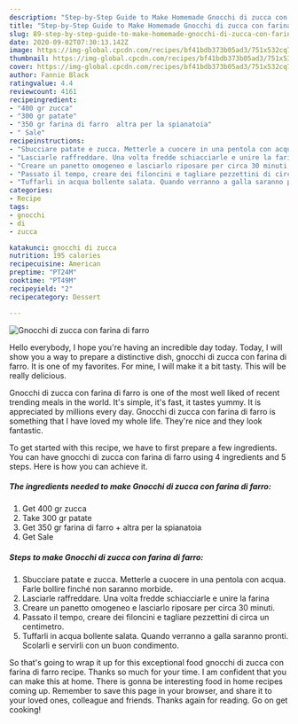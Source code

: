 ```yaml
---
description: "Step-by-Step Guide to Make Homemade Gnocchi di zucca con farina di farro"
title: "Step-by-Step Guide to Make Homemade Gnocchi di zucca con farina di farro"
slug: 89-step-by-step-guide-to-make-homemade-gnocchi-di-zucca-con-farina-di-farro
date: 2020-09-02T07:30:13.142Z
image: https://img-global.cpcdn.com/recipes/bf41bdb373b05ad3/751x532cq70/gnocchi-di-zucca-con-farina-di-farro-recipe-main-photo.jpg
thumbnail: https://img-global.cpcdn.com/recipes/bf41bdb373b05ad3/751x532cq70/gnocchi-di-zucca-con-farina-di-farro-recipe-main-photo.jpg
cover: https://img-global.cpcdn.com/recipes/bf41bdb373b05ad3/751x532cq70/gnocchi-di-zucca-con-farina-di-farro-recipe-main-photo.jpg
author: Fannie Black
ratingvalue: 4.4
reviewcount: 4161
recipeingredient:
- "400 gr zucca"
- "300 gr patate"
- "350 gr farina di farro  altra per la spianatoia"
- " Sale"
recipeinstructions:
- "Sbucciare patate e zucca. Metterle a cuocere in una pentola con acqua. Farle bollire finché non saranno morbide."
- "Lasciarle raffreddare. Una volta fredde schiacciarle e unire la farina"
- "Creare un panetto omogeneo e lasciarlo riposare per circa 30 minuti."
- "Passato il tempo, creare dei filoncini e tagliare pezzettini di circa un centimetro."
- "Tuffarli in acqua bollente salata. Quando verranno a galla saranno pronti. Scolarli e servirli con un buon condimento."
categories:
- Recipe
tags:
- gnocchi
- di
- zucca

katakunci: gnocchi di zucca 
nutrition: 195 calories
recipecuisine: American
preptime: "PT24M"
cooktime: "PT49M"
recipeyield: "2"
recipecategory: Dessert

---
```



![Gnocchi di zucca con farina di farro](https://img-global.cpcdn.com/recipes/bf41bdb373b05ad3/751x532cq70/gnocchi-di-zucca-con-farina-di-farro-recipe-main-photo.jpg)

Hello everybody, I hope you're having an incredible day today. Today, I will show you a way to prepare a distinctive dish, gnocchi di zucca con farina di farro. It is one of my favorites. For mine, I will make it a bit tasty. This will be really delicious.

Gnocchi di zucca con farina di farro is one of the most well liked of recent trending meals in the world. It's simple, it's fast, it tastes yummy. It is appreciated by millions every day. Gnocchi di zucca con farina di farro is something that I have loved my whole life. They're nice and they look fantastic.




To get started with this recipe, we have to first prepare a few ingredients. You can have gnocchi di zucca con farina di farro using 4 ingredients and 5 steps. Here is how you can achieve it.

<!--inarticleads1-->

##### The ingredients needed to make Gnocchi di zucca con farina di farro:

1. Get 400 gr zucca
1. Take 300 gr patate
1. Get 350 gr farina di farro + altra per la spianatoia
1. Get  Sale




<!--inarticleads2-->

##### Steps to make Gnocchi di zucca con farina di farro:

1. Sbucciare patate e zucca. Metterle a cuocere in una pentola con acqua. Farle bollire finché non saranno morbide.
1. Lasciarle raffreddare. Una volta fredde schiacciarle e unire la farina
1. Creare un panetto omogeneo e lasciarlo riposare per circa 30 minuti.
1. Passato il tempo, creare dei filoncini e tagliare pezzettini di circa un centimetro.
1. Tuffarli in acqua bollente salata. Quando verranno a galla saranno pronti. Scolarli e servirli con un buon condimento.




So that's going to wrap it up for this exceptional food gnocchi di zucca con farina di farro recipe. Thanks so much for your time. I am confident that you can make this at home. There is gonna be interesting food in home recipes coming up. Remember to save this page in your browser, and share it to your loved ones, colleague and friends. Thanks again for reading. Go on get cooking!
